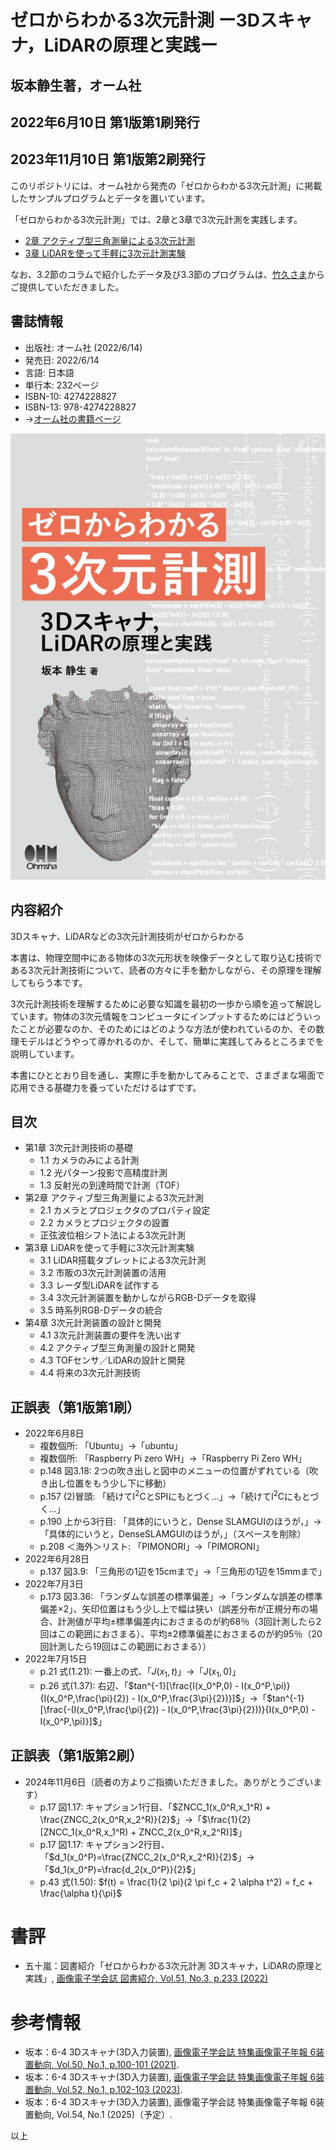 # ゼロからわかる3次元計測 ー3Dスキャナ，LiDARの原理と実践ー
## 坂本静生著，オーム社
## 2022年6月10日 第1版第1刷発行
## 2023年11月10日 第1版第2刷発行

このリポジトリには、オーム社から発売の「ゼロからわかる3次元計測」に掲載したサンプルプログラムとデータを置いています。

「ゼロからわかる3次元計測」では、2章と3章で3次元計測を実践します。
+ [2章 アクティブ型三角測量による3次元計測](https://github.com/ShizSak/Basics_of_3D_Measurement/tree/main/Chapter%202)
+ [3章 LiDARを使って手軽に3次元計測実験](https://github.com/ShizSak/Basics_of_3D_Measurement/tree/main/Chapter%203)

なお、3.2節のコラムで紹介したデータ及び3.3節のプログラムは、[竹久さま](https://github.com/aho1go)からご提供していただきました。

## 書誌情報
+ 出版社: オーム社 (2022/6/14)
+ 発売日: 2022/6/14
+ 言語: 日本語
+ 単行本: 232ページ
+ ISBN-10: 4274228827
+ ISBN-13: 978-4274228827
+ →[オーム社の書籍ページ](https://www.ohmsha.co.jp/book/9784274228827/)

![表紙](https://github.com/ShizSak/Basics_and_Practices_of_3D_Measurement/blob/main/FrontCover.jpg)

## 内容紹介
3Dスキャナ、LiDARなどの3次元計測技術がゼロからわかる

本書は、物理空間中にある物体の3次元形状を映像データとして取り込む技術である3次元計測技術について、読者の方々に手を動かしながら、その原理を理解してもらう本です。

3次元計測技術を理解するために必要な知識を最初の一歩から順を追って解説しています。物体の3次元情報をコンピュータにインプットするためにはどういったことが必要なのか、そのためにはどのような方法が使われているのか、その数理モデルはどうやって導かれるのか、そして、簡単に実践してみるところまでを説明しています。

本書にひととおり目を通し、実際に手を動かしてみることで、さまざまな場面で応用できる基礎力を養っていただけるはずです。

## 目次
+ 第1章 3次元計測技術の基礎
  - 1.1 カメラのみによる計測
  - 1.2 光パターン投影で高精度計測
  - 1.3 反射光の到達時間で計測（TOF）
+ 第2章 アクティブ型三角測量による3次元計測
  - 2.1 カメラとプロジェクタのプロパティ設定
  - 2.2 カメラとプロジェクタの設置
  - 正弦波位相シフト法による3次元計測
+ 第3章 LiDARを使って手軽に3次元計測実験
  - 3.1 LiDAR搭載タブレットによる3次元計測
  - 3.2 市販の3次元計測装置の活用
  - 3.3 レーダ型LiDARを試作する
  - 3.4 3次元計測装置を動かしながらRGB-Dデータを取得
  - 3.5 時系列RGB-Dデータの統合
+ 第4章 3次元計測装置の設計と開発
  - 4.1 3次元計測装置の要件を洗い出す
  - 4.2 アクティブ型三角測量の設計と開発
  - 4.3 TOFセンサ／LiDARの設計と開発
  - 4.4 将来の3次元計測技術

## 正誤表（第1版第1刷）
+ 2022年6月8日
  - 複数個所: 「Ubuntu」→「ubuntu」
  - 複数個所: 「Raspberry Pi zero WH」→「Raspberry Pi Zero WH」
  - p.148 図3.18: 2つの吹き出しと図中のメニューの位置がずれている（吹き出し位置をもう少し下に移動）
  - p.157 (2)冒頭: 「続けてI<sup>2</sup>CとSPIにもとづく…」→「続けてI<sup>2</sup>Cにもとづく…」
  - p.190 上から3行目: 「具体的にいうと，Dense SLAMGUIのほうが，」→「具体的にいうと，DenseSLAMGUIのほうが，」（スペースを削除）
  - p.208 ＜海外＞リスト: 「PIMONORI」→「PIMORONI」
+ 2022年6月28日
  - p.137 図3.9: 「三角形の1辺を15cmまで」→「三角形の1辺を15mmまで」
+ 2022年7月3日
  - p.173 図3.36: 「ランダムな誤差の標準偏差」→「ランダムな誤差の標準偏差×2」、矢印位置はもう少し上で幅は狭い（誤差分布が正規分布の場合、計測値が平均±標準偏差内におさまるのが約68％（3回計測したら2回はこの範囲におさまる）、平均±2標準偏差におさまるのが約95％（20回計測したら19回はこの範囲におさまる））
+ 2022年7月15日
  - p.21 式(1.21): 一番上の式、「$`J(x_1,t)`$」→「$`J(x_1,0)`$」
  - p.26 式(1.37): 右辺、「$`tan^{-1}[\frac{I(x_0^P,0) - I(x_0^P,\pi)}{I(x_0^P,\frac{\pi}{2}) - I(x_0^P,\frac{3\pi}{2})}]`$」→「$`tan^{-1}[\frac{-(I(x_0^P,\frac{\pi}{2}) - I(x_0^P,\frac{3\pi}{2}))}{I(x_0^P,0) - I(x_0^P,\pi)}]`$」

## 正誤表（第1版第2刷）
+ 2024年11月6日（読者の方よりご指摘いただきました。ありがとうございます）
  - p.17 図1.17: キャプション1行目、「$`ZNCC_1(x_0^R,x_1^R) + \frac{ZNCC_2(x_0^R,x_2^R)}{2}`$」→「$`\frac{1}{2}[ZNCC_1(x_0^R,x_1^R) + ZNCC_2(x_0^R,x_2^R)]`$」
  - p.17 図1.17: キャプション2行目、「$`d_1(x_0^P)=\frac{ZNCC_2(x_0^R,x_2^R)}{2}`$」→「$`d_1(x_0^P)=\frac{d_2(x_0^P)}{2}`$」
  - p.43 式(1.50): $`f(t) = \frac{1}{2 \pi}(2 \pi f_c + 2 \alpha t^2) = f_c + \frac{\alpha t}{\pi}`$

# 書評
+ 五十嵐：図書紹介「ゼロからわかる3次元計測 3Dスキャナ，LiDARの原理と実践」, [画像電子学会誌 図書紹介, Vol.51, No.3, p.233 (2022)](https://www.iieej.org/journal/iieej-vol-51-no-3/)

# 参考情報
+ 坂本：6-4 3Dスキャナ(3D入力装置), [画像電子学会誌 特集画像電子年報 6装置動向, Vol.50, No.1, p.100-101 (2021)](https://www.iieej.org/journal/iieej-vol-50-no-1/).
+ 坂本：6-4 3Dスキャナ(3D入力装置), [画像電子学会誌 特集画像電子年報 6装置動向, Vol.52, No.1, p.102-103 (2023)](https://www.iieej.org/journal/iieej-vol-52-no-1/).
+ 坂本：6-4 3Dスキャナ(3D入力装置), 画像電子学会誌 特集画像電子年報 6装置動向, Vol.54, No.1 (2025)（予定）.

以上
